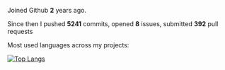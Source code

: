 Joined Github **2** years ago.

Since then I pushed **5241** commits, opened **8** issues, submitted **392** pull requests

Most used languages across my projects:

[![Top Langs](https://github-readme-stats.vercel.app/api/top-langs/?username=ryansyrl&layout=compact&count_private=true)](https://github.com/ryansyrl/ryansyrl)
